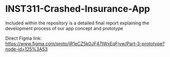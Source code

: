 # INST311-Crashed-Insurance-App
Included within the repository is a detailed final report explaining the development process of our app concept and prototype

Direct Figma link: https://www.figma.com/proto/jR1eCZ5k0JF47IWxEqFjyw/Part-3-prototype?node-id=125%3A53
